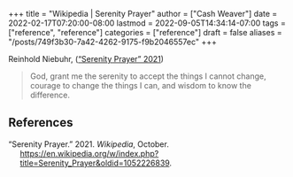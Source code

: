 +++
title = "Wikipedia | Serenity Prayer"
author = ["Cash Weaver"]
date = 2022-02-17T07:20:00-08:00
lastmod = 2022-09-05T14:34:14-07:00
tags = ["reference", "reference"]
categories = ["reference"]
draft = false
aliases = "/posts/749f3b30-7a42-4262-9175-f9b2046557ec"
+++

Reinhold Niebuhr, (<a href="#citeproc_bib_item_1">“Serenity Prayer” 2021</a>)

> God, grant me the serenity to accept the things I cannot change,
> courage to change the things I can,
> and wisdom to know the difference.

## References

<style>.csl-entry{text-indent: -1.5em; margin-left: 1.5em;}</style><div class="csl-bib-body">
  <div class="csl-entry"><a id="citeproc_bib_item_1"></a>“Serenity Prayer.” 2021. <i>Wikipedia</i>, October. <a href="https://en.wikipedia.org/w/index.php?title=Serenity_Prayer&oldid=1052226839">https://en.wikipedia.org/w/index.php?title=Serenity_Prayer&#38;oldid=1052226839</a>.</div>
</div>
